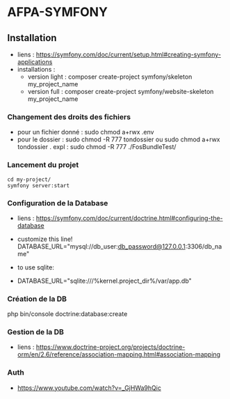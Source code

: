 # AFPA-SYMFONY

## Installation

- liens : https://symfony.com/doc/current/setup.html#creating-symfony-applications
- installations : 
	- version light : composer create-project symfony/skeleton my_project_name
	- version full : composer create-project symfony/website-skeleton my_project_name
	
### Changement des droits des fichiers 
- pour un fichier donné : sudo chmod a+rwx .env
- pour le dossier : sudo chmod -R 777 tondossier  ou sudo chmod a+rwx tondossier .  expl : sudo chmod -R 777 ./FosBundleTest/

### Lancement du projet
	cd my-project/
 	symfony server:start


### Configuration de la Database

- liens : https://symfony.com/doc/current/doctrine.html#configuring-the-database
	
- customize this line!
DATABASE_URL="mysql://db_user:db_password@127.0.0.1:3306/db_name"

- to use sqlite:
- DATABASE_URL="sqlite:///%kernel.project_dir%/var/app.db"

### Création de la DB
php bin/console doctrine:database:create

### Gestion de la DB
- liens : https://www.doctrine-project.org/projects/doctrine-orm/en/2.6/reference/association-mapping.html#association-mapping


### Auth
- https://www.youtube.com/watch?v=_GjHWa9hQic
